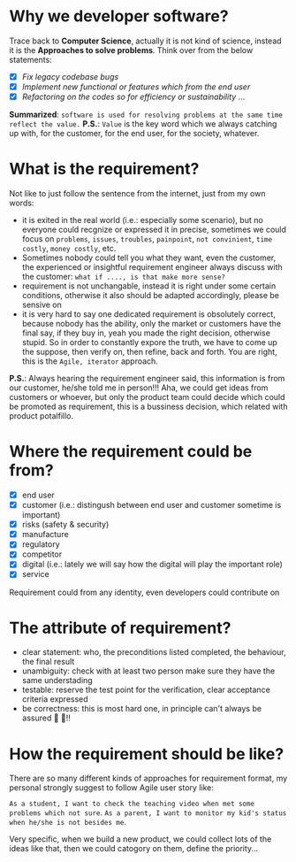# Why we developer software?

Trace back to **Computer Science**, actually it is not kind of science, instead it is the **Approaches to solve problems**.
Think over from the below statements:
- [x] *Fix legacy codebase bugs*
- [x] *Implement new functional or features which from the end user*
- [x] *Refactoring on the codes so for efficiency or sustainability*
...

**Summarized**: `software is used for resolving problems at the same time reflect the value.`
**P.S.**: `Value` is the key word which we always catching up with, for the customer, for the end user, for the society, whatever.

# What is the requirement?

Not like to just follow the sentence from the internet, just from my own words:
- it is exited in the real world (i.e.: especially some scenario), but no everyone could recgnize or expressed it in precise, sometimes we could focus on `problems`, `issues`, `troubles`, `painpoint`, `not convinient`, `time costly`, `money costly`, etc.
- Sometimes nobody could tell you what they want, even the customer, the experienced or insightful requirement engineer always discuss with the customer: `what if ...., is that make more sense?`
- requirement is not unchangable, instead it is right under some certain conditions, otherwise it also should be adapted accordingly, please be sensive on
- it is very hard to say one dedicated requirement is obsolutely correct, because nobody has the ability, only the market or customers have the final say, if they buy in, yeah you made the right decision, otherwise stupid. So in order to constantly expore the truth, we have to come up the suppose, then verify on, then refine, back and forth. You are right, this is the `Agile, iterator` approach.

**P.S.**: Always hearing the requirement engineer said, this information is from our customer, he/she told me in person!!! Aha, we could get ideas from customers or whoever, but only the product team could decide which could be promoted as requirement, this is a bussiness decision, which related with product potalfillo.

# Where the requirement could be from?

- [x] end user
- [x] customer (i.e.: distingush between end user and customer sometime is important)
- [x] risks (safety & security)
- [x] manufacture
- [x] regulatory
- [x] competitor
- [x] digital (i.e.: lately we will say how the digital will play the important role) 
- [x] service 

Requirement could from any identity, even developers could contribute on

# The attribute of requirement?

- clear statement: who, the preconditions listed completed, the behaviour, the final result
- unambiguity: check with at least two person make sure they have the same understading
- testable: reserve the test point for the verification, clear acceptance criteria expressed
- be correctness: this is most hard one, in principle can't always be assured :pray: :pray:!!

# How the requirement should be like?

There are so many different kinds of approaches for requirement format, my personal strongly suggest to follow Agile user story like:

`As a student, I want to check the teaching video when met some problems which not sure`.
`As a parent, I want to monitor my kid's status when he/she is not besides me`.

Very specific, when we build a new product, we could collect lots of the ideas like that, then we could catogory on them, define the priority...